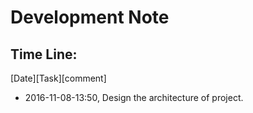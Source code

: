 # Development Note

## Time Line:

[Date][Task][comment]

* 2016-11-08-13:50, Design the architecture of project.

